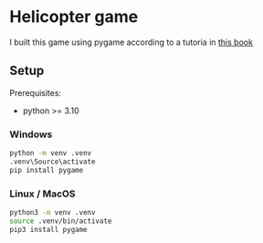 # Helicopter game
I built this game using pygame according to a tutoria in [this book](https://www.empik.com/komputer-swiat-biblioteczka,p1230127088,prasa-p)

## Setup

Prerequisites:
- python >= 3.10

### Windows

```sh
python -m venv .venv
.venv\Source\activate
pip install pygame
```

### Linux / MacOS

```sh
python3 -m venv .venv
source .venv/bin/activate
pip3 install pygame
